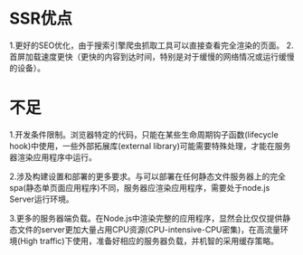 # SSR优点
1.更好的SEO优化，由于搜索引擎爬虫抓取工具可以直接查看完全渲染的页面。
2.首屏加载速度更快（更快的内容到达时间，特别是对于缓慢的网络情况或运行缓慢的设备）。

# 不足
1.开发条件限制。浏览器特定的代码，只能在某些生命周期钩子函数(lifecycle hook)中使用，一些外部拓展库(external library)可能需要特殊处理，才能在服务器渲染应用程序中运行。

2.涉及构建设置和部署的更多要求。与可以部署在任何静态文件服务器上的完全spa(静态单页面应用程序)不同，服务器应渲染应用程序，需要处于node.js Server运行环境。

3.更多的服务器端负载。在Node.js中渲染完整的应用程序，显然会比仅仅提供静态文件的server更加大量占用CPU资源(CPU-intensive-CPU密集)，在高流量环境(High traffic)下使用，准备好相应的服务器负载，并机智的采用缓存策略。 